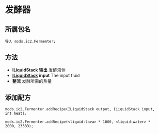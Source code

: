 # 发酵器

## 所属包名

`导入 mods.ic2.Fermenter;`

## 方法

- **[ILiquidStack](/Vanilla/Liquids/ILiquidStack/) 输出** 发酵液体
- **[ILiquidStack](/Vanilla/Liquids/ILiquidStack/) input** The input fluid
- **整流** 发酵所需的热量

## 添加配方

```zenscript
mods.ic2.Fermenter.addRecipe(ILiquidStack output, ILiquidStack input, int heat);

mods.ic2.Fermenter.addRecipe(<liquid:lava> * 1000, <liquid:water> * 2000, 23333);
```